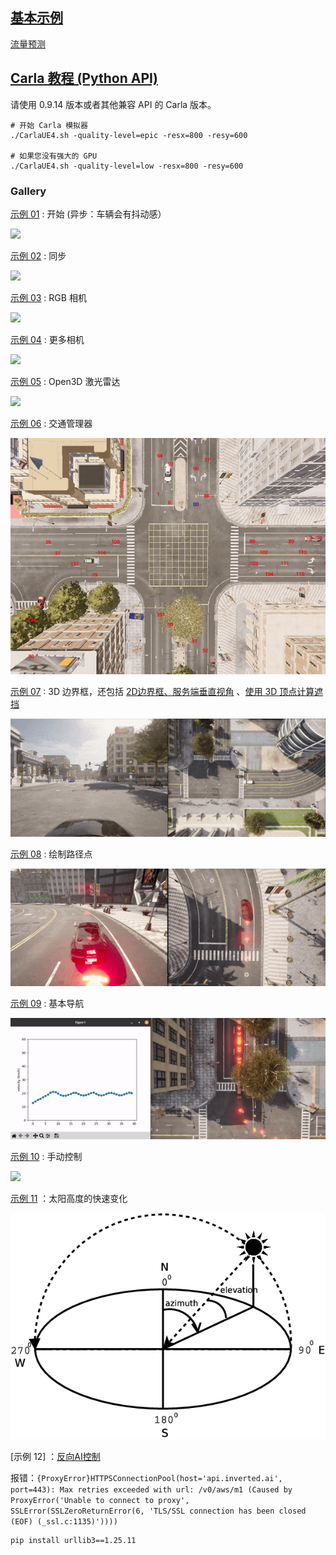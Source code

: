 ## [基本示例](examples.md)

[流量预测](tuto_G_traffic_prediction.md)


## [Carla 教程 (Python API)](https://github.com/wuhanstudio/carla-tutorial)

请使用 0.9.14 版本或者其他兼容 API 的 Carla 版本。

```
# 开始 Carla 模拟器
./CarlaUE4.sh -quality-level=epic -resx=800 -resy=600

# 如果您没有强大的 GPU
./CarlaUE4.sh -quality-level=low -resx=800 -resy=600
```

### Gallery

[示例 01](https://github.com/OpenHUTB/carla_doc/blob/master/src/tutorial/01_get_started.py) : 开始 (异步：车辆会有抖动感）

![](img/tuto_E_gallery/01_get_started.gif)

[示例 02](https://github.com/OpenHUTB/carla_doc/blob/master/src/tutorial/02_sync_mode.py) : 同步

![](img/tuto_E_gallery/02_sync_mode.gif)

[示例 03](https://github.com/OpenHUTB/carla_doc/blob/master/src/tutorial/03_RGB_camera.py) : RGB 相机

![](img/tuto_E_gallery/03_RGB_camera.gif)

[示例 04](https://github.com/OpenHUTB/carla_doc/blob/master/src/tutorial/04_more_cameras.py) : 更多相机

![](img/tuto_E_gallery/04_more_cameras.gif)

[示例 05](https://github.com/OpenHUTB/carla_doc/blob/master/src/tutorial/05_open3d_lidar.py) : Open3D 激光雷达

![](img/tuto_E_gallery/05_open3d_lidar.gif)

[示例 06](https://github.com/OpenHUTB/carla_doc/blob/master/src/tutorial/06_trafic_manager.py) : 交通管理器

![](img/tuto_E_gallery/06_traffic_manager.gif)

[示例 07](https://github.com/OpenHUTB/carla_doc/blob/master/src/tutorial/07_3d_bounding_boxes.py) : 3D 边界框，还包括 [2D边界框、服务端垂直视角](https://github.com/OpenHUTB/carla_doc/blob/master/src/tutorial/07_2d_bounding_boxes.py) 、[使用 3D 顶点计算遮挡](https://github.com/OpenHUTB/carla_doc/blob/master/src/tutorial/07_2d_bounding_boxes_occlusion.py)

![](img/tuto_E_gallery/07_3d_bounding_boxes.gif)

[示例 08](https://github.com/OpenHUTB/carla_doc/blob/master/src/tutorial/08_draw_waypoints.py) : 绘制路径点

![](img/tuto_E_gallery/08_draw_waypoints.gif)

[示例 09](https://github.com/OpenHUTB/carla_doc/blob/master/src/tutorial/09_basic_navigation.py) : 基本导航

![](img/tuto_E_gallery/09_basic_navigation.gif)

[示例 10](https://github.com/OpenHUTB/carla_doc/blob/master/src/tutorial/10_manual_control.py) : 手动控制

![](img/tuto_E_gallery/10_manual_control.gif)

[示例 11](https://github.com/OpenHUTB/carla_doc/blob/master/src/examples/dynamic_weather.py) ：太阳高度的快速变化

![](img/tuto_E_gallery/11_sun_position.png)

[示例 12] ：[反向AI控制](../src/examples/invertedai_traffic_ue5.py)

报错：`{ProxyError}HTTPSConnectionPool(host='api.inverted.ai', port=443): Max retries exceeded with url: /v0/aws/m1 (Caused by ProxyError('Unable to connect to proxy', SSLError(SSLZeroReturnError(6, 'TLS/SSL connection has been closed (EOF) (_ssl.c:1135)'))))`
```shell
pip install urllib3==1.25.11
```
